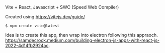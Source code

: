 Vite + React, Javascript + SWC (Speed Web Compiler) 

Created using https://vitejs.dev/guide/

`$ npm create vite@latest`

Idea is to create this app, then wrap into electron following this appraoch. https://samdecrock.medium.com/building-electron-js-apps-with-react-js-2022-4d14fb2924ac. 

